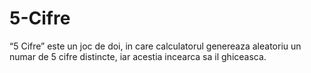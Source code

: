 # 5-Cifre
“5 Cifre” este un joc de doi, in care calculatorul genereaza aleatoriu un numar de 5 cifre distincte, iar acestia incearca sa il ghiceasca.
